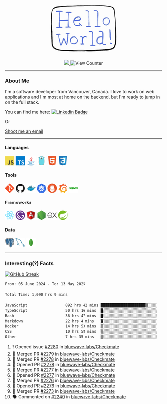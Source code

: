 <div align="center">
    <img src="./img/hello_world.webp" height="200px" width="">
    <div>
        <a href="https://www.linkedin.com/in/ajhollid">
            <img src="https://img.shields.io/badge/LinkedIn-blue"/>
        </a>
        <img src="https://komarev.com/ghpvc/?username=ajhollid&color=yellow" alt="View Counter">
    </div>
</div>

---

### About Me

I'm a software developer from Vancouver, Canada. I love to work on web applications and I'm most at home on the backend, but I'm ready to jump in on the full stack.

You can find me here: [![Linkedin Badge](https://img.shields.io/badge/-ajhollid-blue?style=flat&logo=Linkedin&logoColor=white)](https://www.linkedin.com/in/ajhollid)

Or

[Shoot me an email](mailto:ajhollid@gmail.com)

---

#### Languages

<div>
    <img src="./img/devicons/javascript-original.svg" width=30 height=30 alt="JavaScript">
    <img src="/img/devicons/typescript-original.svg" width=30 height=30 alt="TypeScript">
    <img src="./img/devicons/java-original.svg" width=30 height=30 alt="Java">
    <img src="./img/devicons/go-original.svg" width=30 height=30 alt="Golang">
    <img src="./img/devicons/html5-original.svg" width=30 height=30 alt="HTML 5">
    <img src="./img/devicons/css3-original.svg" width=30 height=30 alt="CSS 3">
</div>

#### Tools

<div>
    <img src="./img/devicons/git-original.svg" width=30 height=30 alt="Git">
    <img src="./img/devicons/github-original.svg" width=30 height=30 alt="Github">
    <img src="./img/devicons/docker-original.svg" width=30 
    height=30 alt="Docker">
    <img src="./img/devicons/kubernetes-original.svg" width=30 height=30 alt="K8">
    <img src="./img/devicons/prometheus-original.svg" width=30 height=30 alt="Prometheus">
    <img src="./img/devicons/grafana-original.svg" width=30 height=30 alt="Grafana">
    <img src="./img/devicons/nginx-original.svg" width=30 height=30 alt="Nginx">
</div>

#### Frameworks

<div>
    <img src="./img/devicons/react-original.svg" width=30 height=30 alt="React">
    <img src="./img/devicons/gatsby-original.svg" width=30 height=30 alt="Gatsby">
    <img src="./img/devicons/angularjs-original.svg" width=30 height=30 alt="AngularJS">
    <img src="./img/devicons/nodejs-original.svg" width=30 height=30 alt="NodeJS">
    <img src="./img/devicons/express-original.svg" width=30 height=30 alt="Express">
    <img src="./img/devicons/spring-original.svg" width=30 height=30 alt="Spring">
</div>

#### Data

<div>
    <img src="./img/devicons/postgresql-original.svg" width=30 height=30 alt="Postgresql">
    <img src="./img/devicons/mysql-original.svg" width=30 height=30 alt="Mysql">
    <img src="./img/devicons/mongodb-original.svg" width=30 height=30 alt="MongoDB">
</div>

---

### Interesting(?) Facts

[![GitHub Streak](http://github-readme-streak-stats.herokuapp.com?user=ajhollid)](https://git.io/streak-stats)

 <!--START_SECTION:waka-->

```txt
From: 05 June 2024 - To: 13 May 2025

Total Time: 1,090 hrs 9 mins

JavaScript                 892 hrs 42 mins ████████████████████▒░░░░   81.32 %
TypeScript                 50 hrs 16 mins  █░░░░░░░░░░░░░░░░░░░░░░░░   04.58 %
Bash                       36 hrs 47 mins  █░░░░░░░░░░░░░░░░░░░░░░░░   03.35 %
Markdown                   22 hrs 4 mins   ▓░░░░░░░░░░░░░░░░░░░░░░░░   02.01 %
Docker                     14 hrs 53 mins  ▒░░░░░░░░░░░░░░░░░░░░░░░░   01.36 %
CSS                        10 hrs 58 mins  ▒░░░░░░░░░░░░░░░░░░░░░░░░   01.00 %
Other                      7 hrs 35 mins   ▒░░░░░░░░░░░░░░░░░░░░░░░░   00.69 %
```

<!--END_SECTION:waka-->


<!--START_SECTION:activity-->
1. ❗ Opened issue [#2280](https://github.com/bluewave-labs/Checkmate/issues/2280) in [bluewave-labs/Checkmate](https://github.com/bluewave-labs/Checkmate)
2. 🎉 Merged PR [#2279](https://github.com/bluewave-labs/Checkmate/pull/2279) in [bluewave-labs/Checkmate](https://github.com/bluewave-labs/Checkmate)
3. 🎉 Merged PR [#2278](https://github.com/bluewave-labs/Checkmate/pull/2278) in [bluewave-labs/Checkmate](https://github.com/bluewave-labs/Checkmate)
4. 💪 Opened PR [#2278](https://github.com/bluewave-labs/Checkmate/pull/2278) in [bluewave-labs/Checkmate](https://github.com/bluewave-labs/Checkmate)
5. 🎉 Merged PR [#2277](https://github.com/bluewave-labs/Checkmate/pull/2277) in [bluewave-labs/Checkmate](https://github.com/bluewave-labs/Checkmate)
6. 💪 Opened PR [#2277](https://github.com/bluewave-labs/Checkmate/pull/2277) in [bluewave-labs/Checkmate](https://github.com/bluewave-labs/Checkmate)
7. 🎉 Merged PR [#2276](https://github.com/bluewave-labs/Checkmate/pull/2276) in [bluewave-labs/Checkmate](https://github.com/bluewave-labs/Checkmate)
8. 💪 Opened PR [#2276](https://github.com/bluewave-labs/Checkmate/pull/2276) in [bluewave-labs/Checkmate](https://github.com/bluewave-labs/Checkmate)
9. 🎉 Merged PR [#2273](https://github.com/bluewave-labs/Checkmate/pull/2273) in [bluewave-labs/Checkmate](https://github.com/bluewave-labs/Checkmate)
10. 🗣 Commented on [#2240](https://github.com/bluewave-labs/Checkmate/pull/2240#issuecomment-2881005035) in [bluewave-labs/Checkmate](https://github.com/bluewave-labs/Checkmate)
<!--END_SECTION:activity-->
